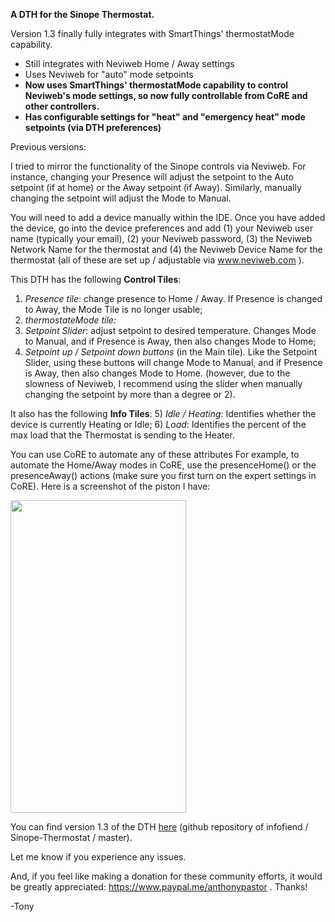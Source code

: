 **A DTH for the Sinope Thermostat.**  

Version 1.3 finally fully integrates with SmartThings' thermostatMode capability.  

- Still integrates with Neviweb Home / Away settings
- Uses Neviweb for "auto" mode setpoints
- **Now uses SmartThings' thermostatMode capability to control Neviweb's mode settings, so now fully controllable from CoRE and other controllers.**
- **Has configurable settings for "heat" and "emergency heat" mode setpoints (via DTH preferences)**

Previous versions:


I tried to mirror the functionality of the Sinope controls via Neviweb.  For instance, changing your Presence will adjust the setpoint to the Auto setpoint (if at home) or the Away setpoint (if Away). Similarly, manually changing the setpoint will adjust the Mode to Manual.

You will need to add a device manually within the IDE.  Once you have added the device, go into the device preferences and add (1) your Neviweb user name (typically your email), (2) your Neviweb password, (3) the Neviweb Network Name for the thermostat and (4) the Neviweb Device Name for the thermostat (all of these are set up / adjustable via www.neviweb.com ).

This DTH has the following **Control Tiles**:

1) _Presence tile_: change presence to Home / Away.  If Presence is changed to Away, the Mode Tile is no longer usable;
2) _thermostateMode tile:_ 
3) _Setpoint Slider_: adjust setpoint to desired temperature.  Changes Mode to Manual, and if Presence is Away, then also changes Mode to Home;
4) _Setpoint up / Setpoint down buttons_ (in the Main tile).  Like the Setpoint Slider, using these buttons will change Mode to Manual, and if Presence is Away, then also changes Mode to Home.  (however, due to the slowness of Neviweb, I recommend using the slider when manually changing the setpoint by more than a degree or 2).

It also has the following **Info Tiles**:
5) _Idle / Heating_:  Identifies whether the device is currently Heating or Idle;
6) _Load_: Identifies the percent of the max load that the Thermostat is sending to the Heater.

You can use CoRE to automate any of these attributes  For example, to automate the Home/Away modes in CoRE,  use the presenceHome() or the presenceAway() actions (make sure you first turn on the expert settings in CoRE). Here is a screenshot of the piston I have:

<img src="/uploads/default/original/3X/e/3/e3c6b0ef2a168eebc2f05aff38a6b9f74dbf4361.png" width="281" height="500">

You can find version 1.3 of the DTH [here](https://github.com/infofiend/Sinope-Thermostat/tree/master) (github repository of infofiend / Sinope-Thermostat / master).  

Let me know if you experience any issues. 

And, if you feel like making a donation for these community efforts, it would be greatly appreciated: https://www.paypal.me/anthonypastor . Thanks!

-Tony
